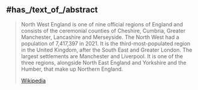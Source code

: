 
## #has_/text_of_/abstract 


> North West England is one of nine official regions of England and consists of the ceremonial counties of Cheshire, Cumbria, Greater Manchester, Lancashire and Merseyside. The North West had a population of 7,417,397 in 2021. It is the third-most-populated region in the United Kingdom, after the South East and Greater London. The largest settlements are Manchester and Liverpool. It is one of the three regions, alongside North East England and Yorkshire and the Humber, that make up Northern England.
>
> [Wikipedia](https://en.wikipedia.org/wiki/North%20West%20England)

